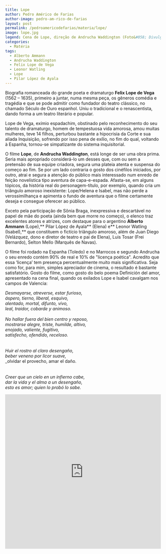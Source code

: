 ```yaml
---
title: Lope
author: Pedro Américo de Farias
author-image: pedro-am-rico-de-farias
layout: post
permalink: /pedroamericodefarias/materia/lope/
image: lope.jpg
legend: Cena de Lope, direção de Andrucha Waddington (Foto&#058; Divulgação)
categories:
  - Matéria
tags:
  - Alberto Ammann
  - Andrucha Waddington
  - Felix Lope de Vega
  - Leonor Watling
  - Lope
  - Pilar López de Ayala
---
```

Biografia romanceada do grande poeta e dramaturgo **Felix Lope de Vega** (1562 – 1635), primeiro a juntar, numa mesma peça, os gêneros comédia e tragédia e que se pode admitir como fundador do teatro clássico, no chamado Século de Ouro espanhol. Uniu o tradicional e o renascentista, dando forma a um teatro literário e popular.

Lope de Vega, exímio espadachim, obstinado pelo reconhecimento do seu talento de dramaturgo, homem de tempestuosa vida amorosa, amou muitas mulheres, teve 14 filhos, perturbou bastante a hipocrisia da Corte e sua aliada Inquisição, sofrendo por isso pena de exílio, no fim do qual, voltando à Espanha, tornou-se simpatizante do sistema inquisitorial.

O filme **Lope**, de **Andrucha Waddington**, está longe de ser uma obra prima. Seria mais apropriado considerá-lo um desses que, com ou sem a pretensão de sua equipe criadora, segura uma plateia atenta e suspensa do começo ao fim. Se por um lado contraria o gosto dos cinéfilos iniciados, por outro, atrai e segura a atenção do público mais interessado num enredo de feição novelística tipo aventura de capa-e-espada. Afasta-se, em alguns tópicos, da história real do personagem-título, por exemplo, quando cria um triângulo amoroso inexistente: Lope/Helena e Isabel, mas não perde a verossimilhança e apimenta o fundo de aventura que o filme certamente deseja e consegue oferecer ao público.

Exceto pela participação de Sônia Braga, inexpressiva e descartável no papel de mãe do poeta (ainda bem que morre no começo), o elenco traz excelentes atores e atrizes, com destaque para o argentino **Alberto Ammann** (Lope),** Pilar López de Ayala** (Elena) e** Leonor Watling (Isabel),** que constituem o fictício triângulo amoroso, além de Juan Diego (Velázquez, dono e diretor de teatro e pai de Elena), Luis Tosar (Frei Bernardo), Selton Mello (Marquês de Navas).

O filme foi rodado na Espanha (Toledo) e no Marrocos e segundo Andrucha o seu enredo contém 90% de real e 10% de "licença poética". Acredito que essa ‘licença’ tem presença percentualmente muito mais significativa. Seja como for, para mim, simples apreciador de cinema, o resultado é bastante satisfatório. Gosto do filme, como gosto do belo poema Definición del amor, apresentado na cena final, quando os exilados Lope e Isabel cavalgam nos campos de Valencia:

_Desmayarse, atreverse, estar furioso,_<br>
_áspero, tierno, liberal, esquivo,_<br>
_alentado, mortal, difunto, vivo,_<br>
_leal, traidor, cobarde y animoso._
<br><br>
_No hallar fuera del bien centro y reposo,_<br>
_mostrarse alegre, triste, humilde, altivo,_<br>
_enojado, valiente, fugitivo,_<br>
_satisfecho, ofendido, receloso._ <br>
<br><br>
_Huir el rostro al claro desengaño,_<br>
_beber veneno por licor suave,_<br>
_olvidar el provecho, amar el daño. <br>
<br><br>
_Creer que un cielo en un infierno cabe,_<br>
_dar la vida y el alma a un desengaño,_<br>
_esto es amor; quien lo probó lo sabe._

<iframe width="100%" height="500px" src="https://www.youtube.com/embed/k2jIj_zfwvQ" frameborder="0" allowfullscreen></iframe>
